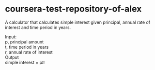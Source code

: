 # coursera-test-repository-of-alex

A calculator that calculates simple interest given principal, annual rate of interest and time period in years.

Input:<br>
   p, principal amount<br>
   t, time period in years<br>
   r, annual rate of interest<br>
Output<br>
   simple interest = p*t*r<br>
